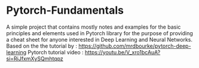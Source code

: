 # Pytorch-Fundamentals
A simple project that contains mostly notes and examples for the basic principles and elements used in Pytorch library for the purpose of providing a cheat sheet for anyone interested in Deep Learning and Neural Networks. 
Based on the the tutorial by : https://github.com/mrdbourke/pytorch-deep-learning
Pytorch tutorial video : https://youtu.be/V_xro1bcAuA?si=RiJfxmXySQmhtqpz
